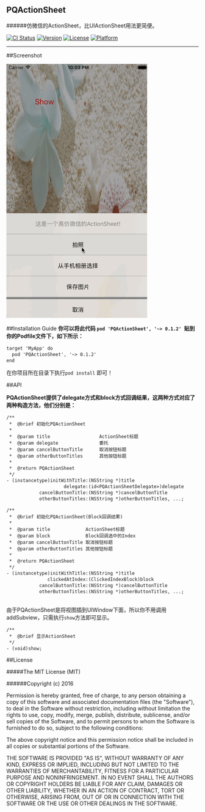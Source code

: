 ## PQActionSheet
######仿微信的ActionSheet，比UIActionSheet用法更简便。

[![CI Status](http://img.shields.io/travis/docee/PQActionSheet.svg?style=flat)](https://travis-ci.org/docee/PQActionSheet)
[![Version](https://img.shields.io/cocoapods/v/PQActionSheet.svg?style=flat)](http://cocoapods.org/pods/PQActionSheet)
[![License](https://img.shields.io/cocoapods/l/PQActionSheet.svg?style=flat)](http://cocoapods.org/pods/PQActionSheet)
[![Platform](https://img.shields.io/cocoapods/p/PQActionSheet.svg?style=flat)](http://cocoapods.org/pods/PQActionSheet)

---------------

##Screenshot

![screenshot](Screenshot/screenshot.gif)


##Installation Guide
**你可以将此代码 `pod 'PQActionSheet', '~> 0.1.2' `贴到你的Podfile文件下，如下所示：**

```
target 'MyApp' do
  pod 'PQActionSheet', '~> 0.1.2'
end

```
在你项目所在目录下执行`pod install` 即可！

##API

**PQActionSheet提供了delegate方式和block方式回调结果，这两种方式对应了两种构造方法，他们分别是：**

```
/**
 *  @brief 初始化PQActionSheet
 *
 *  @param title                  ActionSheet标题
 *  @param delegate               委托
 *  @param cancelButtonTitle      取消按钮标题
 *  @param otherButtonTitles      其他按钮标题
 *
 *  @return PQActionSheet
 */
- (instancetype)initWithTitle:(NSString *)title
                     delegate:(id<PQActionSheetDelegate>)delegate
            cancelButtonTitle:(NSString *)cancelButtonTitle
            otherButtonTitles:(NSString *)otherButtonTitles, ...;
```

```
/**
 *  @brief 初始化PQActionSheet(Block回调结果)
 *
 *  @param title             ActionSheet标题
 *  @param block             Block回调选中的Index
 *  @param cancelButtonTitle 取消按钮标题
 *  @param otherButtonTitles 其他按钮标题
 *
 *  @return PQActionSheet
 */
- (instancetype)initWithTitle:(NSString *)title
               clickedAtIndex:(ClickedIndexBlock)block
            cancelButtonTitle:(NSString *)cancelButtonTitle
            otherButtonTitles:(NSString *)otherButtonTitles, ...;
            
```

由于PQActionSheet是将视图插到UIWindow下面，所以你不用调用addSubview，只需执行`show`方法即可显示。

```
/**
 *  @brief 显示ActionSheet
 */
- (void)show;
```

##License

#####The MIT License (MIT)

######Copyright (c) 2016 <docee>

Permission is hereby granted, free of charge, to any person obtaining a copy of this software and associated documentation files (the "Software"), to deal in the Software without restriction, including without limitation the rights to use, copy, modify, merge, publish, distribute, sublicense, and/or sell copies of the Software, and to permit persons to whom the Software is furnished to do so, subject to the following conditions:

The above copyright notice and this permission notice shall be included in all copies or substantial portions of the Software.

THE SOFTWARE IS PROVIDED "AS IS", WITHOUT WARRANTY OF ANY KIND, EXPRESS OR IMPLIED, INCLUDING BUT NOT LIMITED TO THE WARRANTIES OF MERCHANTABILITY, FITNESS FOR A PARTICULAR PURPOSE AND NONINFRINGEMENT. IN NO EVENT SHALL THE AUTHORS OR COPYRIGHT HOLDERS BE LIABLE FOR ANY CLAIM, DAMAGES OR OTHER LIABILITY, WHETHER IN AN ACTION OF CONTRACT, TORT OR OTHERWISE, ARISING FROM, OUT OF OR IN CONNECTION WITH THE SOFTWARE OR THE USE OR OTHER DEALINGS IN THE SOFTWARE.